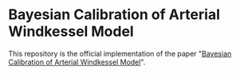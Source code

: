 # Bayesian Calibration of Arterial Windkessel Model

This repository is the official implementation of the paper "[Bayesian Calibration of Arterial Windkessel Model](https://arxiv.org/abs/2201.06883)". 
